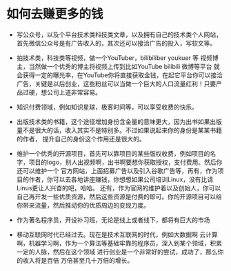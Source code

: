 # 如何去赚更多的钱

- 写公众号，以及个平台技术类科技类文章，以及拥有自己的技术类个人网站，首先微信公众号是有广告收入的，其次还可以接洽广告的投入，写软文等。

- 拍技术类，科技类等视频，做一个YouTuber，bilibiliber youkuer 等 视频博主，当然做一个优秀的博主将视频上传到比如YouTube bilibili 微博等平台
就会获得一定的曝光率，在YouTube你将直接获取金钱，在起它平台你可以接洽广告，关键是以后创业，这些粉丝可以当做一个巨大的人口流量红利！只要产品过硬，想公司上道非常容易。

- 知识付费领域，例如知识星球，极客时间等，可以享受收费的快乐。

- 出版技术类的书籍，这个途径增加身份含金量的意味更大，因为出书如果出版量不是很大的话，收入其实不是特别多。不过如果说起来你的身份是某某书籍的作者，
提升自己的身份这个作用还是很大的。

- 维护一个优秀的开源项目，首先可以靠项目的某些版权收费，例如项目的名字，项目的logo，别人出视频啊，出书啊要想你获取授权，支付费用。然后你还可以维护一个
官方网站，上面招募广告以及引入谷歌广告等，再有，作为项目的作者，你可以去各地讲座赚钱，你想想如果公司培训Linux，没有比请Linus更让人兴奋的吧，哈哈。
还有，作为官网的维护着以及创始人，你可以自己再开发一些优质资源，然后这些资源是付费的即可。你的开源项目可以给你带来流量，然后推动你的优质周边的变现力度。

- 作为著名程序员，开设补习班，无论是线上或者线下，都将有巨大的市场

- 移动互联网时代已经过去。现在是技术互联网的时代，例如大数据啊 云计算啊，机器学习啊，作为一个算法等基础牢靠的程序员，深入到某个领域，积累一定的人脉，然后在这个领域
进行创业是一个非常好的尝试，成功了，那么你的收入将是百倍 万倍甚至几十万倍的增长。


